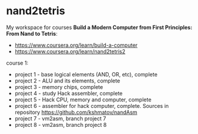 # nand2tetris

My workspace for courses **Build a Modern Computer from First Principles: From Nand to Tetris**:

- https://www.coursera.org/learn/build-a-computer
- https://www.coursera.org/learn/nand2tetris2

course 1:

- project 1 - base logical elements (AND, OR, etc), complete
- project 2 - ALU and its elements, complete
- project 3 - memory chips, complete
- project 4 - study Hack assembler, complete
- project 5 - Hack CPU, memory and computer, complete
- project 6 - assembler for hack computer, complete. Sources in repository https://github.com/kshmatov/nandAsm
- project 7 - vm2asm, branch project 7
- project 8 - vm2asm, branch project 8